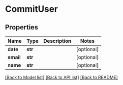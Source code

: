 # CommitUser


## Properties
Name | Type | Description | Notes
------------ | ------------- | ------------- | -------------
**date** | **str** |  | [optional] 
**email** | **str** |  | [optional] 
**name** | **str** |  | [optional] 

[[Back to Model list]](../README.md#documentation-for-models) [[Back to API list]](../README.md#documentation-for-api-endpoints) [[Back to README]](../README.md)


